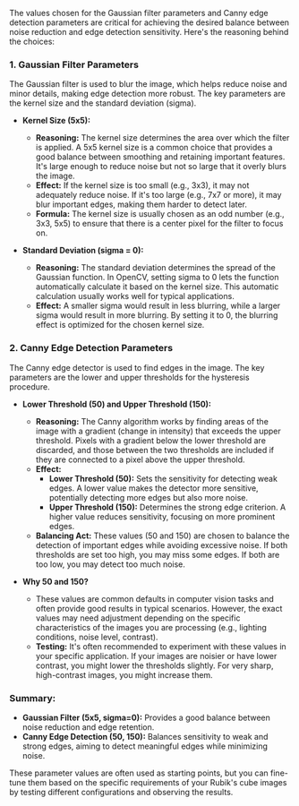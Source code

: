 The values chosen for the Gaussian filter parameters and Canny edge detection parameters are critical for achieving the desired balance between noise reduction and edge detection sensitivity. Here's the reasoning behind the choices:

### 1. **Gaussian Filter Parameters**

The Gaussian filter is used to blur the image, which helps reduce noise and minor details, making edge detection more robust. The key parameters are the kernel size and the standard deviation (sigma).

- **Kernel Size (5x5):**
  - **Reasoning:** The kernel size determines the area over which the filter is applied. A 5x5 kernel size is a common choice that provides a good balance between smoothing and retaining important features. It's large enough to reduce noise but not so large that it overly blurs the image.
  - **Effect:** If the kernel size is too small (e.g., 3x3), it may not adequately reduce noise. If it's too large (e.g., 7x7 or more), it may blur important edges, making them harder to detect later.
  - **Formula:** The kernel size is usually chosen as an odd number (e.g., 3x3, 5x5) to ensure that there is a center pixel for the filter to focus on.

- **Standard Deviation (sigma = 0):**
  - **Reasoning:** The standard deviation determines the spread of the Gaussian function. In OpenCV, setting sigma to 0 lets the function automatically calculate it based on the kernel size. This automatic calculation usually works well for typical applications.
  - **Effect:** A smaller sigma would result in less blurring, while a larger sigma would result in more blurring. By setting it to 0, the blurring effect is optimized for the chosen kernel size.
  
### 2. **Canny Edge Detection Parameters**

The Canny edge detector is used to find edges in the image. The key parameters are the lower and upper thresholds for the hysteresis procedure.

- **Lower Threshold (50) and Upper Threshold (150):**
  - **Reasoning:** The Canny algorithm works by finding areas of the image with a gradient (change in intensity) that exceeds the upper threshold. Pixels with a gradient below the lower threshold are discarded, and those between the two thresholds are included if they are connected to a pixel above the upper threshold.
  - **Effect:** 
    - **Lower Threshold (50):** Sets the sensitivity for detecting weak edges. A lower value makes the detector more sensitive, potentially detecting more edges but also more noise.
    - **Upper Threshold (150):** Determines the strong edge criterion. A higher value reduces sensitivity, focusing on more prominent edges.
  - **Balancing Act:** These values (50 and 150) are chosen to balance the detection of important edges while avoiding excessive noise. If both thresholds are set too high, you may miss some edges. If both are too low, you may detect too much noise.

- **Why 50 and 150?**
  - These values are common defaults in computer vision tasks and often provide good results in typical scenarios. However, the exact values may need adjustment depending on the specific characteristics of the images you are processing (e.g., lighting conditions, noise level, contrast).
  - **Testing:** It's often recommended to experiment with these values in your specific application. If your images are noisier or have lower contrast, you might lower the thresholds slightly. For very sharp, high-contrast images, you might increase them.

### Summary:
- **Gaussian Filter (5x5, sigma=0):** Provides a good balance between noise reduction and edge retention.
- **Canny Edge Detection (50, 150):** Balances sensitivity to weak and strong edges, aiming to detect meaningful edges while minimizing noise.

These parameter values are often used as starting points, but you can fine-tune them based on the specific requirements of your Rubik's cube images by testing different configurations and observing the results.